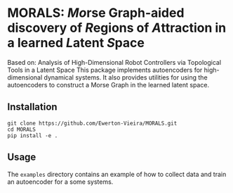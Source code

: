 # MORALS:  *Mo*rse Graph-aided discovery of *R*egions of *A*ttraction in a learned *L*atent *S*pace 

Based on: Analysis of High-Dimensional Robot Controllers via Topological Tools in a Latent Space
This package implements autoencoders for high-dimensional dynamical systems. It also provides utilities for using the autoencoders to construct a Morse Graph in the learned latent space.

## Installation
```
git clone https://github.com/Ewerton-Vieira/MORALS.git
cd MORALS
pip install -e .
```

## Usage
The `examples` directory contains an example of how to collect data and train an autoencoder for a some systems. 
